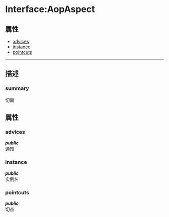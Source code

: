 # Interface:AopAspect   
## 属性
+ [advices](#PROP_advices)
+ [instance](#PROP_instance)
+ [pointcuts](#PROP_pointcuts)
---   
## 描述
   
### summary   
切面  
   
## 属性   
### <a id="PROP_advices">advices</a>   
***public***   
通知
     
### <a id="PROP_instance">instance</a>   
***public***   
实例名
     
### <a id="PROP_pointcuts">pointcuts</a>   
***public***   
切点
     
